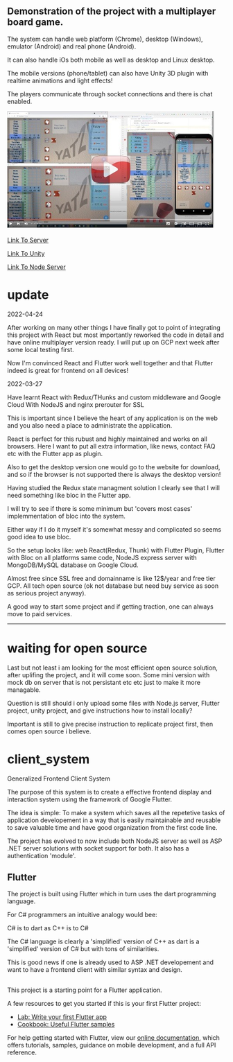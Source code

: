 
## Demonstration of the project with a multiplayer board game.

The system can handle web platform (Chrome), desktop (Windows), emulator (Android) and real phone (Android).

It can also handle iOs both mobile as well as desktop and Linux desktop.

The mobile versions (phone/tablet) can also have Unity 3D plugin with realtime animations and light effects!

The players communicate through socket connections and there is chat enabled.

<!-- ![Alt Text](DemoMultiplayer.jpg?raw=true "Demo Multiplayer") -->
<!-- ![Alt Text](/jesseburstrom/client_system/blob/master/DemoMultiplayer.jpg?raw=true "Demo Multiplayer") -->
[![Live Demo](VidePlayImage.jpg?raw=true "Demo Multiplayer")](https://www.youtube.com/watch?v=IE9bFjeJQHQ)

[Link To Server](https://github.com/jesseburstrom/WebAPIIdentity/)

[Link To Unity](https://github.com/jesseburstrom/unityplugin/)

[Link To Node Server](https://github.com/jesseburstrom/react-demo/)

# update
2022-04-24

After working on many other things I have finally got to point of integrating this project with React but most importantly
reworked the code in detail and have online multiplayer version ready. I will put up on GCP next week after some local testing first.

Now I'm convinced React and Flutter work well together and that Flutter indeed is great for frontend on all devices!


2022-03-27

Have learnt React with Redux/THunks and custom middleware and Google Cloud With NodeJS and nginx prerouter for SSL

This is important since I believe the heart of any application is on the web and you also need a place to administrate the application.

React is perfect for this rubust and highly maintained and works on all browsers. Here I want to put all extra information, like news, contact FAQ etc
with the Flutter app as plugin.

Also to get the desktop version one would go to the website for download, and so if the browser is not supported there is always the desktop version!

Having studied the Redux state managment solution I clearly see that I will need something like bloc in the Flutter app.

I will try to see if there is some minimum but 'covers most cases' implemmentation of bloc into the system.

Either way if I do it myself it's somewhat messy and complicated so seems good idea to use bloc.

So the setup looks like: web React(Redux, Thunk) with Flutter Plugin, Flutter with Bloc on all platforms same code, NodeJS express server with MongoDB/MySQL database on Google Cloud.

Almost free since SSL free and domainname is like 12$/year and free tier GCP. All tech open source (ok not database but need buy service as soon as serious project anyway).

A good way to start some project and if getting traction, one can always move to paid services.

----------------------------------------------------

# waiting for open source

Last but not least i am looking for the most efficient open source solution, after uplifing the project, and it will come soon.
Some mini version with mock db on server that is not persistant etc etc just to make it more managable.

Question is still should i only upload some files with Node.js server, Flutter project, unity project, and give instructions how to install locally?


Important is still to give precise instruction to replicate project first, then comes open source i believe.


# client_system

Generalized Frontend Client System

The purpose of this system is to create a effective frontend display and interaction system
using the framework of Google Flutter. 

The idea is simple: To make a system which saves all the repetetive tasks of application developement 
in a way that is easily maintainable and reusable to save valuable time and have good organization from the first code line.

The project has evolved to now include both NodeJS server as well as ASP .NET server solutions with socket support for both.
It also has a authentication 'module'.


## Flutter

The project is built using Flutter which in turn uses the dart programming language.

For C# programmers an intuitive analogy would bee:

C# is to dart as C++ is to C#

The C# language is clearly a 'simplified' version of C++ as dart is a 'simplified' version of C# but with tons of similarities.

This is good news if one is already used to ASP .NET developement and want to have a frontend client with similar syntax and design.

##


This project is a starting point for a Flutter application.

A few resources to get you started if this is your first Flutter project:

- [Lab: Write your first Flutter app](https://flutter.dev/docs/get-started/codelab)
- [Cookbook: Useful Flutter samples](https://flutter.dev/docs/cookbook)

For help getting started with Flutter, view our
[online documentation](https://flutter.dev/docs), which offers tutorials,
samples, guidance on mobile development, and a full API reference.
